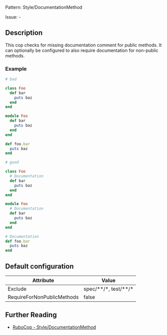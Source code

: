 Pattern: Style/DocumentationMethod

Issue: -

## Description

This cop checks for missing documentation comment for public methods.
It can optionally be configured to also require documentation for
non-public methods.

### Example

```ruby
# bad

class Foo
  def bar
    puts baz
  end
end

module Foo
  def bar
    puts baz
  end
end

def foo.bar
  puts baz
end

# good

class Foo
  # Documentation
  def bar
    puts baz
  end
end

module Foo
  # Documentation
  def bar
    puts baz
  end
end

# Documentation
def foo.bar
  puts baz
end
```

## Default configuration

Attribute | Value
--- | ---
Exclude | spec/\*\*/\*, test/\*\*/\*
RequireForNonPublicMethods | false

## Further Reading

* [RuboCop - Style/DocumentationMethod](https://rubocop.readthedocs.io/en/latest/cops_style/#styledocumentationmethod)
